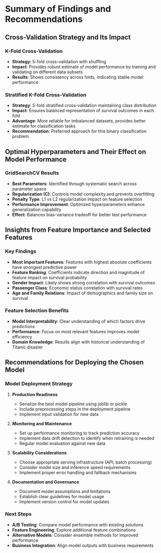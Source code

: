 # Summary of Findings and Recommendations

## Cross-Validation Strategy and Its Impact

### K-Fold Cross-Validation
- **Strategy**: 5-fold cross-validation with shuffling
- **Impact**: Provides robust estimate of model performance by training and validating on different data subsets
- **Results**: Shows consistency across folds, indicating stable model performance

### Stratified K-Fold Cross-Validation
- **Strategy**: 5-fold stratified cross-validation maintaining class distribution
- **Impact**: Ensures balanced representation of survival outcomes in each fold
- **Advantage**: More reliable for imbalanced datasets, provides better estimate for classification tasks
- **Recommendation**: Preferred approach for this binary classification problem

## Optimal Hyperparameters and Their Effect on Model Performance

### GridSearchCV Results
- **Best Parameters**: Identified through systematic search across parameter space
- **Regularization (C)**: Controls model complexity and prevents overfitting
- **Penalty Type**: L1 vs L2 regularization impact on feature selection
- **Performance Improvement**: Optimized hyperparameters enhance generalization capability
- **Effect**: Balances bias-variance tradeoff for better test performance

## Insights from Feature Importance and Selected Features

### Key Findings
- **Most Important Features**: Features with highest absolute coefficients have strongest predictive power
- **Feature Ranking**: Coefficients indicate direction and magnitude of feature impact on survival probability
- **Gender Impact**: Likely shows strong correlation with survival outcomes
- **Passenger Class**: Economic status correlation with survival rates
- **Age and Family Relations**: Impact of demographics and family size on survival

### Feature Selection Benefits
- **Model Interpretability**: Clear understanding of which factors drive predictions
- **Performance**: Focus on most relevant features improves model efficiency
- **Domain Knowledge**: Results align with historical understanding of Titanic disaster

## Recommendations for Deploying the Chosen Model

### Model Deployment Strategy
1. **Production Readiness**
   - Serialize the best model pipeline using joblib or pickle
   - Include preprocessing steps in the deployment pipeline
   - Implement input validation for new data

2. **Monitoring and Maintenance**
   - Set up performance monitoring to track prediction accuracy
   - Implement data drift detection to identify when retraining is needed
   - Regular model evaluation against new data

3. **Scalability Considerations**
   - Choose appropriate serving infrastructure (API, batch processing)
   - Consider model size and inference speed requirements
   - Implement proper error handling and fallback mechanisms

4. **Documentation and Governance**
   - Document model assumptions and limitations
   - Establish clear guidelines for model usage
   - Implement version control for model updates

### Next Steps
- **A/B Testing**: Compare model performance with existing solutions
- **Feature Engineering**: Explore additional feature combinations
- **Alternative Models**: Consider ensemble methods for improved performance
- **Business Integration**: Align model outputs with business requirements
